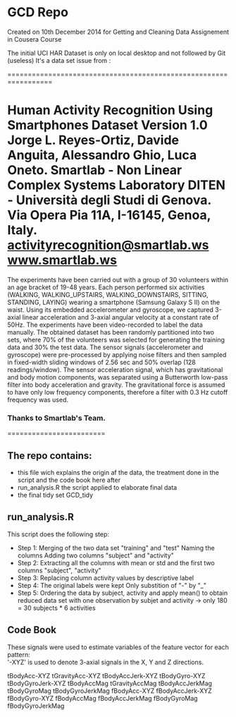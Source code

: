 # GCD Repo
 Created on 10th December 2014 for Getting and Cleaning Data Assignement in Cousera Course

The initial UCI HAR Dataset is only on local desktop and not followed by Git (useless)
 It's a data set issue from :
 
 =================================================================
 
 Human Activity Recognition Using Smartphones Dataset Version 1.0
 Jorge L. Reyes-Ortiz, Davide Anguita, Alessandro Ghio, Luca Oneto.
 Smartlab - Non Linear Complex Systems Laboratory
 DITEN - Università degli Studi di Genova.
 Via Opera Pia 11A, I-16145, Genoa, Italy.
 activityrecognition@smartlab.ws
 www.smartlab.ws
 ==================================================================

 The experiments have been carried out with a group of 30 volunteers within an age bracket of 19-48 years.
 Each person performed six activities (WALKING, WALKING_UPSTAIRS, WALKING_DOWNSTAIRS, SITTING, STANDING,
 LAYING) wearing a smartphone (Samsung Galaxy S II) on the waist.
 Using its embedded accelerometer and gyroscope, we captured 3-axial linear acceleration and 3-axial angular
 velocity at a constant rate of 50Hz.
 The experiments have been video-recorded to label the data manually.
 The obtained dataset has been randomly partitioned into two sets, where 70% of the volunteers was selected for
 generating the training data and 30% the test data. 
 The sensor signals (accelerometer and gyroscope) were pre-processed by applying noise filters and then sampled in
 fixed-width sliding windows of 2.56 sec and 50% overlap (128 readings/window). The sensor acceleration signal, which
 has gravitational and body motion components, was separated using a Butterworth low-pass filter
 into body acceleration and gravity. The gravitational force is assumed to have only low frequency components,
 therefore a filter with 0.3 Hz cutoff frequency was used.
 
### Thanks to Smartlab's Team.
 ========================

## The repo contains:

- this file wich explains the origin af the data, the treatment done in the script and the code book here after
- run_analysis.R the script applied to elaborate final data 
- the final tidy set GCD_tidy

## run_analysis.R 

This script does the following step:
- Step 1:
Merging of the two data set "training" and "test"
Naming the columns
Adding two columns "subject" and "activity"
- Step 2:
Extracting all the columns with mean or std and the first two columns "subject", "activity" 
- Step 3:
Replacing column activity values by descriptive label
- Step 4:
The original labels were kept
Only substition of "-" by "_"
- Step 5:
Ordering the data by subject, activity 
and apply mean() to obtain reduced data set with one observation by subjet and activity
-> only 180 = 30 subjects * 6 activities 

## Code Book










These signals were used to estimate variables of the feature vector for each pattern:  
'-XYZ' is used to denote 3-axial signals in the X, Y and Z directions.

tBodyAcc-XYZ
tGravityAcc-XYZ
tBodyAccJerk-XYZ
tBodyGyro-XYZ
tBodyGyroJerk-XYZ
tBodyAccMag
tGravityAccMag
tBodyAccJerkMag
tBodyGyroMag
tBodyGyroJerkMag
fBodyAcc-XYZ
fBodyAccJerk-XYZ
fBodyGyro-XYZ
fBodyAccMag
fBodyAccJerkMag
fBodyGyroMag
fBodyGyroJerkMag
